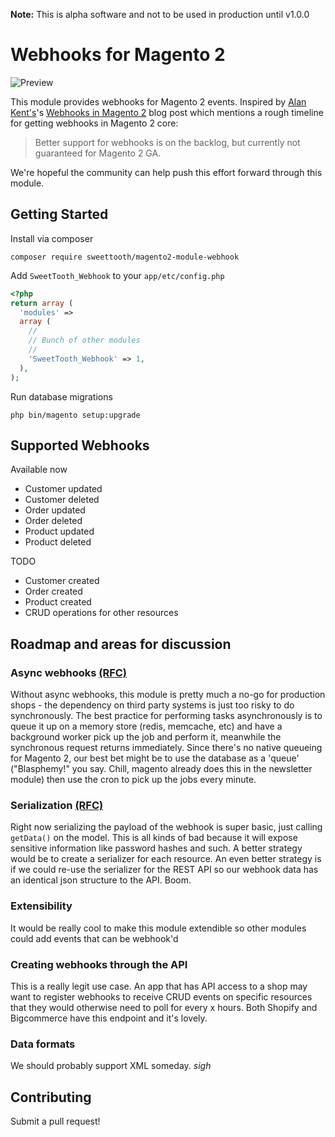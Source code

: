 **Note:** This is alpha software and not to be used in production until v1.0.0

# Webhooks for Magento 2

![Preview](https://s3.amazonaws.com/sweettooth-static/github/magento2-webhook-preview)

This module provides webhooks for Magento 2 events. Inspired by [Alan Kent's](https://twitter.com/akent99)'s [Webhooks in Magento 2](http://alankent.me/2015/05/13/webhooks-in-magento-2/) blog post which mentions a rough timeline for getting webhooks in Magento 2 core:

> Better support for webhooks is on the backlog, but currently not guaranteed for Magento 2 GA.

We're hopeful the community can help push this effort forward through this module.

## Getting Started

Install via composer
```
composer require sweettooth/magento2-module-webhook
```

Add `SweetTooth_Webhook` to your `app/etc/config.php`
```php
<?php
return array (
  'modules' => 
  array (
    //
    // Bunch of other modules
    // 
    'SweetTooth_Webhook' => 1,
  ),
);
```

Run database migrations
```
php bin/magento setup:upgrade
```

## Supported Webhooks

Available now
- Customer updated
- Customer deleted
- Order updated
- Order deleted
- Product updated
- Product deleted

TODO
- Customer created
- Order created
- Product created
- CRUD operations for other resources

## Roadmap and areas for discussion

### Async webhooks [(RFC)](https://github.com/sweettooth/magento2-module-webhook/issues/6)
Without async webhooks, this module is pretty much a no-go for production shops - the dependency on third party systems is just too risky to do synchronously. The best practice for performing tasks asynchronously is to queue it up on a memory store (redis, memcache, etc) and have a background worker pick up the job and perform it, meanwhile the synchronous request returns immediately. Since there's no native queueing for Magento 2, our best bet might be to use the database as a 'queue' ("Blasphemy!" you say. Chill, magento already does this in the newsletter module) then use the cron to pick up the jobs every minute.

### Serialization [(RFC)](https://github.com/sweettooth/magento2-module-webhook/issues/7)
Right now serializing the payload of the webhook is super basic, just calling `getData()` on the model. This is all kinds of bad because it will expose sensitive information like password hashes and such. A better strategy would be to create a serializer for each resource. An even better strategy is if we could re-use the serializer for the REST API so our webhook data has an identical json structure to the API. Boom.

### Extensibility
It would be really cool to make this module extendible so other modules could add events that can be webhook'd

### Creating webhooks through the API
This is a really legit use case. An app that has API access to a shop may want to register webhooks to receive CRUD events on specific resources that they would otherwise need to poll for every x hours. Both Shopify and Bigcommerce have this endpoint and it's lovely.

### Data formats
We should probably support XML someday. *sigh*

## Contributing

Submit a pull request!
